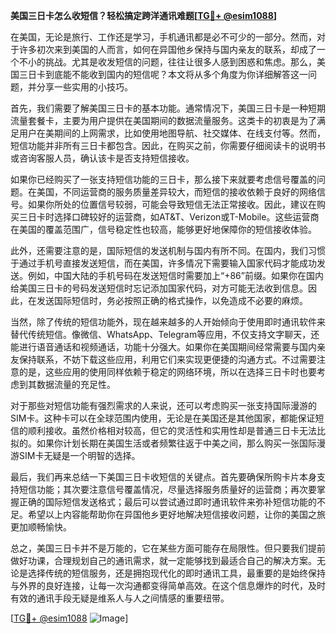 **美国三日卡怎么收短信？轻松搞定跨洋通讯难题[[TG💪+ @esim1088](https://t.me/s/esim1088)]**

在美国，无论是旅行、工作还是学习，手机通讯都是必不可少的一部分。然而，对于许多初次来到美国的人而言，如何在异国他乡保持与国内亲友的联系，却成了一个不小的挑战。尤其是收发短信的问题，往往让很多人感到困惑和焦虑。那么，美国三日卡到底能不能收到国内的短信呢？本文将从多个角度为你详细解答这一问题，并分享一些实用的小技巧。

首先，我们需要了解美国三日卡的基本功能。通常情况下，美国三日卡是一种短期流量套餐卡，主要为用户提供在美国期间的数据流量服务。这类卡的初衷是为了满足用户在美期间的上网需求，比如使用地图导航、社交媒体、在线支付等。然而，短信功能并非所有三日卡都包含。因此，在购买之前，你需要仔细阅读卡的说明书或咨询客服人员，确认该卡是否支持短信接收。

如果你已经购买了一张支持短信功能的三日卡，那么接下来就要考虑信号覆盖的问题。在美国，不同运营商的服务质量差异较大，而短信的接收依赖于良好的网络信号。如果你所处的位置信号较弱，可能会导致短信无法正常接收。因此，建议在购买三日卡时选择口碑较好的运营商，如AT&T、Verizon或T-Mobile。这些运营商在美国的覆盖范围广，信号稳定性也较高，能够更好地保障你的短信接收体验。

此外，还需要注意的是，国际短信的发送机制与国内有所不同。在国内，我们习惯于通过手机号直接发送短信，而在美国，许多情况下需要输入国家代码才能成功发送。例如，中国大陆的手机号码在发送短信时需要加上“+86”前缀。如果你在国内给美国三日卡的号码发送短信时忘记添加国家代码，对方可能无法收到信息。因此，在发送国际短信时，务必按照正确的格式操作，以免造成不必要的麻烦。

当然，除了传统的短信功能外，现在越来越多的人开始倾向于使用即时通讯软件来替代传统短信。像微信、WhatsApp、Telegram等应用，不仅支持文字聊天，还能进行语音通话和视频通话，功能十分强大。如果你在美国期间经常需要与国内亲友保持联系，不妨下载这些应用，利用它们来实现更便捷的沟通方式。不过需要注意的是，这些应用的使用同样依赖于稳定的网络环境，所以在选择三日卡时也要考虑到其数据流量的充足性。

对于那些对短信功能有强烈需求的人来说，还可以考虑购买一张支持国际漫游的SIM卡。这种卡可以在全球范围内使用，无论是在美国还是其他国家，都能保证短信的顺利接收。虽然价格相对较高，但它的灵活性和实用性却是普通三日卡无法比拟的。如果你计划长期在美国生活或者频繁往返于中美之间，那么购买一张国际漫游SIM卡无疑是一个明智的选择。

最后，我们再来总结一下美国三日卡收短信的关键点。首先要确保所购卡片本身支持短信功能；其次要注意信号覆盖情况，尽量选择服务质量好的运营商；再次要掌握正确的国际短信发送格式；最后可以尝试通过即时通讯软件来弥补短信功能的不足。希望以上内容能帮助你在异国他乡更好地解决短信接收问题，让你的美国之旅更加顺畅愉快。

总之，美国三日卡并不是万能的，它在某些方面可能存在局限性。但只要我们提前做好功课，合理规划自己的通讯需求，就一定能够找到最适合自己的解决方案。无论是选择传统的短信服务，还是拥抱现代化的即时通讯工具，最重要的是始终保持与外界的良好连接，让每一次沟通都变得简单高效。在这个信息爆炸的时代，及时有效的通讯手段无疑是维系人与人之间情感的重要纽带。

[[TG💪+ @esim1088](https://t.me/s/esim1088) ![Image](https://i.postimg.cc/4NQfJmqS/Snipaste-2025-05-13-00-14-12.png)]